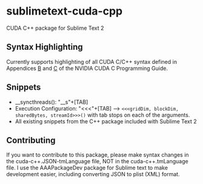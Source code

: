 sublimetext-cuda-cpp
====================

CUDA C++ package for Sublime Text 2

Syntax Highlighting
-------------------

Currently supports highlighting of all CUDA C/C++ syntax defined in Appendices [B][1] and [C][2] of the NVIDIA CUDA C Programming Guide.

Snippets
--------

 - __syncthreads(): "__s"+[TAB]
 - Execution Configuration: "<<<"+[TAB] --> `<<<gridDim, blockDim, sharedBytes, streamId>>>()` with tab stops on each of the arguments.
 - All existing snippets from the C++ package included with Sublime Text 2
 
Contributing
------------

If you want to contribute to this package, please make syntax changes in the cuda-c++.JSON-tmLanguage file, NOT in the cuda-c++.tmLanguage file. I use the AAAPackageDev package for Sublime text to make development easier, including converting JSON to plist (XML) format.


[1]: http://docs.nvidia.com/cuda-c-programming-guide/index.html#c-language-extensions
[2]: http://docs.nvidia.com/cuda-c-programming-guide/index.html#mathematical-functions-appendix